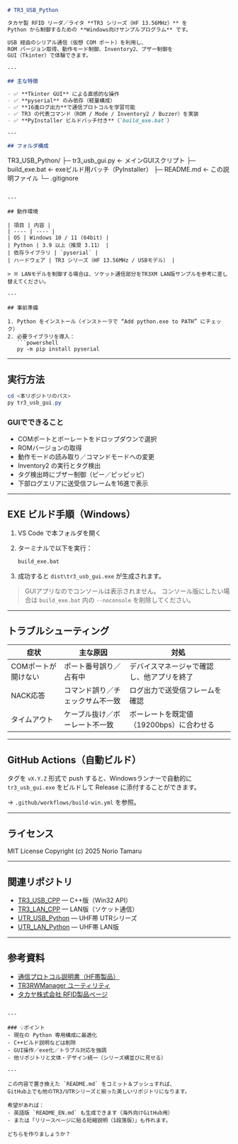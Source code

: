 ```markdown
# TR3_USB_Python

タカヤ製 RFID リーダ／ライタ **TR3 シリーズ（HF 13.56MHz）** を  
Python から制御するための **Windows向けサンプルプログラム** です。

USB 経由のシリアル通信（仮想 COM ポート）を利用し、  
ROM バージョン取得、動作モード制御、Inventory2、ブザー制御を  
GUI（Tkinter）で体験できます。

---

## 主な特徴

- ✅ **Tkinter GUI** による直感的な操作  
- ✅ **pyserial** のみ依存（軽量構成）  
- ✅ **16進ログ出力**で通信プロトコルを学習可能  
- ✅ TR3 の代表コマンド（ROM / Mode / Inventory2 / Buzzer）を実装  
- ✅ **PyInstaller ビルドバッチ付き**（`build_exe.bat`）

---

## フォルダ構成

```

TR3\_USB\_Python/
├─ tr3\_usb\_gui.py        ← メインGUIスクリプト
├─ build\_exe.bat         ← exeビルド用バッチ（PyInstaller）
├─ README.md             ← この説明ファイル
└─ .gitignore

````

---

## 動作環境

| 項目 | 内容 |
| ---- | ---- |
| OS | Windows 10 / 11 (64bit) |
| Python | 3.9 以上（推奨 3.11） |
| 依存ライブラリ | `pyserial` |
| ハードウェア | TR3 シリーズ（HF 13.56MHz / USBモデル） |

> ※ LANモデルを制御する場合は、ソケット通信部分をTR3XM LAN版サンプルを参考に差し替えてください。

---

## 事前準備

1. Python をインストール（インストーラで “Add python.exe to PATH” にチェック）  
2. 必要ライブラリを導入：
   ```powershell
   py -m pip install pyserial
````

---

## 実行方法

```powershell
cd <本リポジトリのパス>
py tr3_usb_gui.py
```

### GUIでできること

* COMポートとボーレートをドロップダウンで選択
* ROMバージョンの取得
* 動作モードの読み取り／コマンドモードへの変更
* Inventory2 の実行とタグ検出
* タグ検出時にブザー制御（ピー／ピッピッピ）
* 下部ログエリアに送受信フレームを16進で表示

---

## EXE ビルド手順（Windows）

1. VS Code で本フォルダを開く
2. ターミナルで以下を実行：

   ```bat
   build_exe.bat
   ```
3. 成功すると `dist\tr3_usb_gui.exe` が生成されます。

> GUIアプリなのでコンソールは表示されません。
> コンソール版にしたい場合は `build_exe.bat` 内の `--noconsole` を削除してください。

---

## トラブルシューティング

| 症状          | 主な原因             | 対処                       |
| ----------- | ---------------- | ------------------------ |
| COMポートが開けない | ポート番号誤り／占有中      | デバイスマネージャで確認し、他アプリを終了    |
| NACK応答      | コマンド誤り／チェックサム不一致 | ログ出力で送受信フレームを確認          |
| タイムアウト      | ケーブル抜け／ボーレート不一致  | ボーレートを既定値（19200bps）に合わせる |

---

## GitHub Actions（自動ビルド）

タグを `vX.Y.Z` 形式で push すると、Windowsランナーで自動的に
`tr3_usb_gui.exe` をビルドして Release に添付することができます。

→ `.github/workflows/build-win.yml` を参照。

---

## ライセンス

MIT License
Copyright (c) 2025 Norio Tamaru

---

## 関連リポジトリ

* [TR3\_USB\_CPP](https://github.com/TamaruNorio/TR3_USB_CPP) — C++版（Win32 API）
* [TR3\_LAN\_CPP](https://github.com/TamaruNorio/TR3_LAN_CPP) — LAN版（ソケット通信）
* [UTR\_USB\_Python](https://github.com/TamaruNorio/UTR_USB_Python) — UHF帯 UTRシリーズ
* [UTR\_LAN\_Python](https://github.com/TamaruNorio/UTR_LAN_Python) — UHF帯 LAN版

---

## 参考資料

* [通信プロトコル説明書（HF帯製品）](https://www.takaya.co.jp/product/rfid/hf/hf_list/)
* [TR3RWManager ユーティリティ](https://www.takaya.co.jp/product/rfid/hf/hf_utility/)
* [タカヤ株式会社 RFID製品ページ](https://www.product.takaya.co.jp/rfid/)

```

---

### 💡ポイント
- 現在の Python 専用構成に最適化  
- C++ビルド説明などは削除  
- GUI操作／exe化／トラブル対応を強調  
- 他リポジトリと文体・デザイン統一（シリーズ横並びに見せる）

---

この内容で置き換えた `README.md` をコミット＆プッシュすれば、  
GitHub上でも他のTR3/UTRシリーズと揃った美しいリポジトリになります。

希望があれば：
- 英語版 `README_EN.md` も生成できます（海外向けGitHub用）  
- または「リリースページに貼る短縮説明（1段落版）」も作れます。  

どちらを作りましょうか？
```
